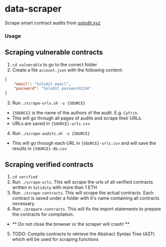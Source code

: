 # data-scraper

Scrape smart contract audits from [solodit.xyz](https://solodit.xyz/)

### Usage

## Scraping vulnerable contracts

1. `cd vulnerable` to go to the correct folder
2. Create a file `account.json` with the following content:
```json
{
    "email": "Solodit email",
    "password": "Solodit password1234"
}
```

3. Run `./scrape-urls.sh -s {SOURCE}`
- `{SOURCE}` is the name of the authors of the audit. E.g. `Cyfrin`.
- This will go through all pages of audits and scrape their URLs.
- URLs are saved in `{SOURCE}-urls.csv`

4. Run `./scrape-audits.sh -s {SOURCE}`
- This will go through each URL in `{SOURCE}-urls.csv` and will save the results in `{SOURCE}-db.csv`

## Scraping verified contracts

1. `cd verified`
2. Run `./scrape-urls`. This will scrape the urls of all verified contracts written in `Solidity` with more than 1 ETH
3. Run `./scrape-contracts`. This will scrape the actual contracts. Each contract is saved under a folder with it's name containing all contracts necessary.
4. Run `./prepare-contracts`. This will fix the import statements to prepare the contracts for compilation.
- ** Do not close the browser or the scraper will crash! **
5. TODO: Compile contracts to retrieve the Abstract Syntax Tree (AST) which will be used for scraping functions